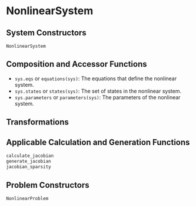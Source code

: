 # NonlinearSystem

## System Constructors

```@docs
NonlinearSystem
```

## Composition and Accessor Functions

- `sys.eqs` or `equations(sys)`: The equations that define the nonlinear system.
- `sys.states` or `states(sys)`: The set of states in the nonlinear system.
- `sys.parameters` or `parameters(sys)`: The parameters of the nonlinear system.

## Transformations

## Applicable Calculation and Generation Functions

```julia
calculate_jacobian
generate_jacobian
jacobian_sparsity
```

## Problem Constructors

```@docs
NonlinearProblem
```
